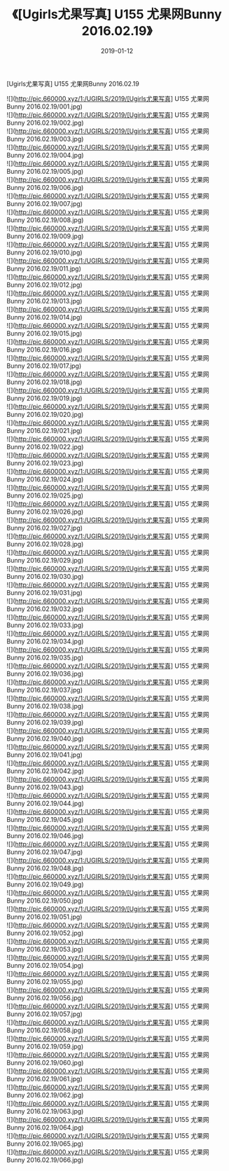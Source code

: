 ﻿---
layout: post
title:  《[Ugirls尤果写真] U155 尤果网Bunny 2016.02.19》
date:   2019-01-12
img: http://pic.660000.xyz/1:/UGIRLS/2019/[Ugirls尤果写真] U155 尤果网Bunny 2016.02.19/000.jpg
categories: [美女, 清纯, 唯美]
---

[Ugirls尤果写真] U155 尤果网Bunny 2016.02.19

 ![](http://pic.660000.xyz/1:/UGIRLS/2019/[Ugirls尤果写真] U155 尤果网Bunny 2016.02.19/001.jpg) <br>![](http://pic.660000.xyz/1:/UGIRLS/2019/[Ugirls尤果写真] U155 尤果网Bunny 2016.02.19/002.jpg) <br>![](http://pic.660000.xyz/1:/UGIRLS/2019/[Ugirls尤果写真] U155 尤果网Bunny 2016.02.19/003.jpg) <br>![](http://pic.660000.xyz/1:/UGIRLS/2019/[Ugirls尤果写真] U155 尤果网Bunny 2016.02.19/004.jpg) <br>![](http://pic.660000.xyz/1:/UGIRLS/2019/[Ugirls尤果写真] U155 尤果网Bunny 2016.02.19/005.jpg) <br>![](http://pic.660000.xyz/1:/UGIRLS/2019/[Ugirls尤果写真] U155 尤果网Bunny 2016.02.19/006.jpg) <br>![](http://pic.660000.xyz/1:/UGIRLS/2019/[Ugirls尤果写真] U155 尤果网Bunny 2016.02.19/007.jpg) <br>![](http://pic.660000.xyz/1:/UGIRLS/2019/[Ugirls尤果写真] U155 尤果网Bunny 2016.02.19/008.jpg) <br>![](http://pic.660000.xyz/1:/UGIRLS/2019/[Ugirls尤果写真] U155 尤果网Bunny 2016.02.19/009.jpg) <br>![](http://pic.660000.xyz/1:/UGIRLS/2019/[Ugirls尤果写真] U155 尤果网Bunny 2016.02.19/010.jpg) <br>![](http://pic.660000.xyz/1:/UGIRLS/2019/[Ugirls尤果写真] U155 尤果网Bunny 2016.02.19/011.jpg) <br>![](http://pic.660000.xyz/1:/UGIRLS/2019/[Ugirls尤果写真] U155 尤果网Bunny 2016.02.19/012.jpg) <br>![](http://pic.660000.xyz/1:/UGIRLS/2019/[Ugirls尤果写真] U155 尤果网Bunny 2016.02.19/013.jpg) <br>![](http://pic.660000.xyz/1:/UGIRLS/2019/[Ugirls尤果写真] U155 尤果网Bunny 2016.02.19/014.jpg) <br>![](http://pic.660000.xyz/1:/UGIRLS/2019/[Ugirls尤果写真] U155 尤果网Bunny 2016.02.19/015.jpg) <br>![](http://pic.660000.xyz/1:/UGIRLS/2019/[Ugirls尤果写真] U155 尤果网Bunny 2016.02.19/016.jpg) <br>![](http://pic.660000.xyz/1:/UGIRLS/2019/[Ugirls尤果写真] U155 尤果网Bunny 2016.02.19/017.jpg) <br>![](http://pic.660000.xyz/1:/UGIRLS/2019/[Ugirls尤果写真] U155 尤果网Bunny 2016.02.19/018.jpg) <br>![](http://pic.660000.xyz/1:/UGIRLS/2019/[Ugirls尤果写真] U155 尤果网Bunny 2016.02.19/019.jpg) <br>![](http://pic.660000.xyz/1:/UGIRLS/2019/[Ugirls尤果写真] U155 尤果网Bunny 2016.02.19/020.jpg) <br>![](http://pic.660000.xyz/1:/UGIRLS/2019/[Ugirls尤果写真] U155 尤果网Bunny 2016.02.19/021.jpg) <br>![](http://pic.660000.xyz/1:/UGIRLS/2019/[Ugirls尤果写真] U155 尤果网Bunny 2016.02.19/022.jpg) <br>![](http://pic.660000.xyz/1:/UGIRLS/2019/[Ugirls尤果写真] U155 尤果网Bunny 2016.02.19/023.jpg) <br>![](http://pic.660000.xyz/1:/UGIRLS/2019/[Ugirls尤果写真] U155 尤果网Bunny 2016.02.19/024.jpg) <br>![](http://pic.660000.xyz/1:/UGIRLS/2019/[Ugirls尤果写真] U155 尤果网Bunny 2016.02.19/025.jpg) <br>![](http://pic.660000.xyz/1:/UGIRLS/2019/[Ugirls尤果写真] U155 尤果网Bunny 2016.02.19/026.jpg) <br>![](http://pic.660000.xyz/1:/UGIRLS/2019/[Ugirls尤果写真] U155 尤果网Bunny 2016.02.19/027.jpg) <br>![](http://pic.660000.xyz/1:/UGIRLS/2019/[Ugirls尤果写真] U155 尤果网Bunny 2016.02.19/028.jpg) <br>![](http://pic.660000.xyz/1:/UGIRLS/2019/[Ugirls尤果写真] U155 尤果网Bunny 2016.02.19/029.jpg) <br>![](http://pic.660000.xyz/1:/UGIRLS/2019/[Ugirls尤果写真] U155 尤果网Bunny 2016.02.19/030.jpg) <br>![](http://pic.660000.xyz/1:/UGIRLS/2019/[Ugirls尤果写真] U155 尤果网Bunny 2016.02.19/031.jpg) <br>![](http://pic.660000.xyz/1:/UGIRLS/2019/[Ugirls尤果写真] U155 尤果网Bunny 2016.02.19/032.jpg) <br>![](http://pic.660000.xyz/1:/UGIRLS/2019/[Ugirls尤果写真] U155 尤果网Bunny 2016.02.19/033.jpg) <br>![](http://pic.660000.xyz/1:/UGIRLS/2019/[Ugirls尤果写真] U155 尤果网Bunny 2016.02.19/034.jpg) <br>![](http://pic.660000.xyz/1:/UGIRLS/2019/[Ugirls尤果写真] U155 尤果网Bunny 2016.02.19/035.jpg) <br>![](http://pic.660000.xyz/1:/UGIRLS/2019/[Ugirls尤果写真] U155 尤果网Bunny 2016.02.19/036.jpg) <br>![](http://pic.660000.xyz/1:/UGIRLS/2019/[Ugirls尤果写真] U155 尤果网Bunny 2016.02.19/037.jpg) <br>![](http://pic.660000.xyz/1:/UGIRLS/2019/[Ugirls尤果写真] U155 尤果网Bunny 2016.02.19/038.jpg) <br>![](http://pic.660000.xyz/1:/UGIRLS/2019/[Ugirls尤果写真] U155 尤果网Bunny 2016.02.19/039.jpg) <br>![](http://pic.660000.xyz/1:/UGIRLS/2019/[Ugirls尤果写真] U155 尤果网Bunny 2016.02.19/040.jpg) <br>![](http://pic.660000.xyz/1:/UGIRLS/2019/[Ugirls尤果写真] U155 尤果网Bunny 2016.02.19/041.jpg) <br>![](http://pic.660000.xyz/1:/UGIRLS/2019/[Ugirls尤果写真] U155 尤果网Bunny 2016.02.19/042.jpg) <br>![](http://pic.660000.xyz/1:/UGIRLS/2019/[Ugirls尤果写真] U155 尤果网Bunny 2016.02.19/043.jpg) <br>![](http://pic.660000.xyz/1:/UGIRLS/2019/[Ugirls尤果写真] U155 尤果网Bunny 2016.02.19/044.jpg) <br>![](http://pic.660000.xyz/1:/UGIRLS/2019/[Ugirls尤果写真] U155 尤果网Bunny 2016.02.19/045.jpg) <br>![](http://pic.660000.xyz/1:/UGIRLS/2019/[Ugirls尤果写真] U155 尤果网Bunny 2016.02.19/046.jpg) <br>![](http://pic.660000.xyz/1:/UGIRLS/2019/[Ugirls尤果写真] U155 尤果网Bunny 2016.02.19/047.jpg) <br>![](http://pic.660000.xyz/1:/UGIRLS/2019/[Ugirls尤果写真] U155 尤果网Bunny 2016.02.19/048.jpg) <br>![](http://pic.660000.xyz/1:/UGIRLS/2019/[Ugirls尤果写真] U155 尤果网Bunny 2016.02.19/049.jpg) <br>![](http://pic.660000.xyz/1:/UGIRLS/2019/[Ugirls尤果写真] U155 尤果网Bunny 2016.02.19/050.jpg) <br>![](http://pic.660000.xyz/1:/UGIRLS/2019/[Ugirls尤果写真] U155 尤果网Bunny 2016.02.19/051.jpg) <br>![](http://pic.660000.xyz/1:/UGIRLS/2019/[Ugirls尤果写真] U155 尤果网Bunny 2016.02.19/052.jpg) <br>![](http://pic.660000.xyz/1:/UGIRLS/2019/[Ugirls尤果写真] U155 尤果网Bunny 2016.02.19/053.jpg) <br>![](http://pic.660000.xyz/1:/UGIRLS/2019/[Ugirls尤果写真] U155 尤果网Bunny 2016.02.19/054.jpg) <br>![](http://pic.660000.xyz/1:/UGIRLS/2019/[Ugirls尤果写真] U155 尤果网Bunny 2016.02.19/055.jpg) <br>![](http://pic.660000.xyz/1:/UGIRLS/2019/[Ugirls尤果写真] U155 尤果网Bunny 2016.02.19/056.jpg) <br>![](http://pic.660000.xyz/1:/UGIRLS/2019/[Ugirls尤果写真] U155 尤果网Bunny 2016.02.19/057.jpg) <br>![](http://pic.660000.xyz/1:/UGIRLS/2019/[Ugirls尤果写真] U155 尤果网Bunny 2016.02.19/058.jpg) <br>![](http://pic.660000.xyz/1:/UGIRLS/2019/[Ugirls尤果写真] U155 尤果网Bunny 2016.02.19/059.jpg) <br>![](http://pic.660000.xyz/1:/UGIRLS/2019/[Ugirls尤果写真] U155 尤果网Bunny 2016.02.19/060.jpg) <br>![](http://pic.660000.xyz/1:/UGIRLS/2019/[Ugirls尤果写真] U155 尤果网Bunny 2016.02.19/061.jpg) <br>![](http://pic.660000.xyz/1:/UGIRLS/2019/[Ugirls尤果写真] U155 尤果网Bunny 2016.02.19/062.jpg) <br>![](http://pic.660000.xyz/1:/UGIRLS/2019/[Ugirls尤果写真] U155 尤果网Bunny 2016.02.19/063.jpg) <br>![](http://pic.660000.xyz/1:/UGIRLS/2019/[Ugirls尤果写真] U155 尤果网Bunny 2016.02.19/064.jpg) <br>![](http://pic.660000.xyz/1:/UGIRLS/2019/[Ugirls尤果写真] U155 尤果网Bunny 2016.02.19/065.jpg) <br>![](http://pic.660000.xyz/1:/UGIRLS/2019/[Ugirls尤果写真] U155 尤果网Bunny 2016.02.19/066.jpg) <br>